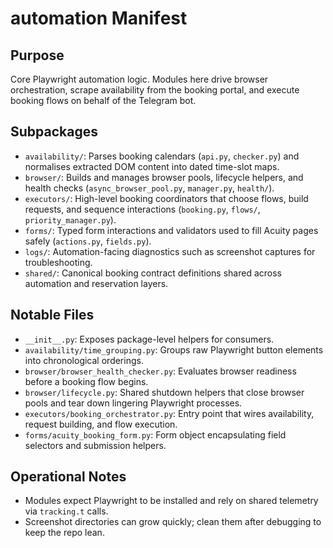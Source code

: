 # automation Manifest

## Purpose
Core Playwright automation logic. Modules here drive browser orchestration, scrape availability from the booking portal, and execute booking flows on behalf of the Telegram bot.

## Subpackages
- `availability/`: Parses booking calendars (`api.py`, `checker.py`) and normalises extracted DOM content into dated time-slot maps.
- `browser/`: Builds and manages browser pools, lifecycle helpers, and health checks (`async_browser_pool.py`, `manager.py`, `health/`).
- `executors/`: High-level booking coordinators that choose flows, build requests, and sequence interactions (`booking.py`, `flows/`, `priority_manager.py`).
- `forms/`: Typed form interactions and validators used to fill Acuity pages safely (`actions.py`, `fields.py`).
- `logs/`: Automation-facing diagnostics such as screenshot captures for troubleshooting.
- `shared/`: Canonical booking contract definitions shared across automation and reservation layers.

## Notable Files
- `__init__.py`: Exposes package-level helpers for consumers.
- `availability/time_grouping.py`: Groups raw Playwright button elements into chronological orderings.
- `browser/browser_health_checker.py`: Evaluates browser readiness before a booking flow begins.
- `browser/lifecycle.py`: Shared shutdown helpers that close browser pools and tear down lingering Playwright processes.
- `executors/booking_orchestrator.py`: Entry point that wires availability, request building, and flow execution.
- `forms/acuity_booking_form.py`: Form object encapsulating field selectors and submission helpers.

## Operational Notes
- Modules expect Playwright to be installed and rely on shared telemetry via `tracking.t` calls.
- Screenshot directories can grow quickly; clean them after debugging to keep the repo lean.
